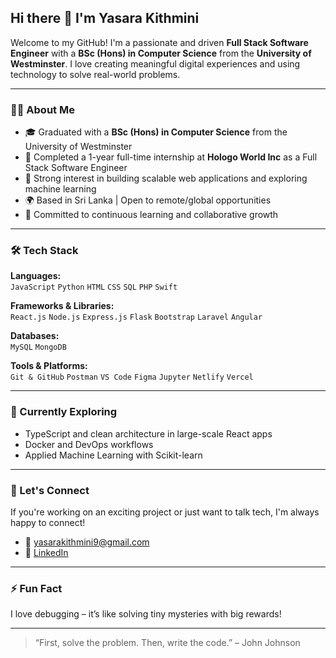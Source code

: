 ## Hi there 👋 I'm Yasara Kithmini

Welcome to my GitHub! I'm a passionate and driven **Full Stack Software Engineer** with a **BSc (Hons) in Computer Science** from the **University of Westminster**. I love creating meaningful digital experiences and using technology to solve real-world problems.

---

### 👩‍💻 About Me
- 🎓 Graduated with a **BSc (Hons) in Computer Science** from the University of Westminster  
- 💼 Completed a 1-year full-time internship at **Hologo World Inc** as a Full Stack Software Engineer  
- 🧠 Strong interest in building scalable web applications and exploring machine learning  
- 🌍 Based in Sri Lanka | Open to remote/global opportunities  
- 🤝 Committed to continuous learning and collaborative growth

---

### 🛠️ Tech Stack
**Languages:**  
`JavaScript` `Python` `HTML` `CSS` `SQL` `PHP` `Swift`

**Frameworks & Libraries:**  
`React.js` `Node.js` `Express.js` `Flask` `Bootstrap` `Laravel` `Angular`

**Databases:**  
`MySQL` `MongoDB`

**Tools & Platforms:**  
`Git & GitHub` `Postman` `VS Code` `Figma` `Jupyter` `Netlify` `Vercel`

---

### 🌱 Currently Exploring
- TypeScript and clean architecture in large-scale React apps  
- Docker and DevOps workflows  
- Applied Machine Learning with Scikit-learn

---

### 🤝 Let's Connect
If you're working on an exciting project or just want to talk tech, I'm always happy to connect!

- 📧 yasarakithmini9@gmail.com  
- 💼 [LinkedIn](www.linkedin.com/in/yasara-kithmini-1684a6221)  

---

### ⚡ Fun Fact
I love debugging – it’s like solving tiny mysteries with big rewards!

---

> “First, solve the problem. Then, write the code.” – John Johnson

